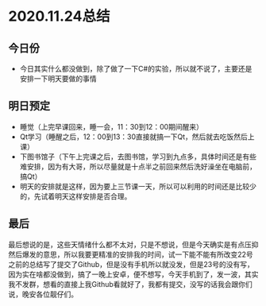 # 2020.11.24总结


## 今日份
 * 今日其实什么都没做到，除了做了一下C#的实验，所以就不说了，主要还是安排一下明天要做的事情

## 明日预定
* 睡觉（上完早课回来，睡一会，11：30到12：00期间醒来）
* Qt学习（睡醒之后，12：00到13：30直接就搞一下Qt，然后就去吃饭然后上课）
* 下图书馆子（下午上完课之后，去图书馆，学习到九点多，具体时间还是有些难安排，因为有大哥，所以尽量就是十点半之前回来然后洗好澡坐在电脑前，搞Qt）
* 明天的安排就是这样，因为要上三节课一天，所以可以利用的时间还是比较少的，先试着明天这样安排是否合理。

## 最后
最后想说的是，这些天情绪什么都不太对，只是不想说，但是今天确实是有点压抑然后爆发的意思，所以我要更精准的安排我的时间，试一下能不能有所改变22号之前的总结写了提交了Github，但是没有手机所以就没发，但是23号的没有写，因为实在啥都没做到，搞了一晚上安卓，便不想写，今天手机到了，发一波，其实我不发群，想看的直接上我Github看就好了，我都有提交，没写的话我会跟你们说，晚安各位靓仔们。
